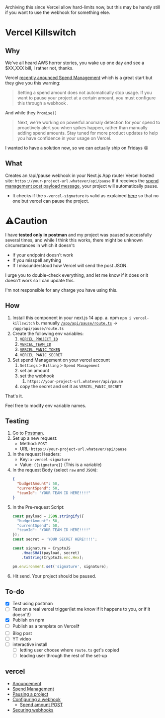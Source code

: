 Archiving this since Vercel allow hard-limits now, but this may be handy still if you want to use the webhook for something else.

# Vercel Killswitch

## Why
We've all heard AWS horror stories, you wake up one day and see a $XX,XXX bill, I rather not, thanks.

Vercel [recently anounced Spend Management](https://vercel.com/blog/introducing-spend-management-realtime-usage-alerts-sms-notifications) which is a great start but they give you this warning:
> Setting a spend amount does not automatically stop usage. If you want to pause your project at a certain amount, you must configure this through a webhook .

And while they `Promise()`
>Next, we're working on powerful anomaly detection for your spend to proactively alert you when spikes happen, rather than manually adding spend amounts. Stay tuned for more product updates to help you have confidence in your usage on Vercel.

I wanted to have a solution now, so we can actually ship on Fridays 😜

## What
Creates an /api/pause webhook in your Next.js App router Vercel hosted site:
`https://your-project-url.whatever/api/pause`
If it receives the [spend management post payload message](https://vercel.com/docs/accounts/spend-management#spend-amount), your project will automatically pause.

- It checks if the `x-vercel-signature` is valid as explained [here](https://vercel.com/docs/observability/webhooks-overview/webhooks-api#securing-webhooks) so that no one but vercel can pause the project.

# ⚠️Caution
I have **tested only in postman** and my project was paused successfully several times, and while I think this works, there might be unknown circumstances in which it doesn't:
- If your endpoint doesn't work
- If you misspell anything
- If I missunderstood how Vercel will send the post JSON.
 
I urge you to double-check everything, and let me know if it does or it doesn't work so I can update this.

I'm not responsible for any charge you have using this.

## How
1. Install this component in your next.js 14 app.
   a. npm `npm i vercel-killswitch`
   b. manually [`/app/api/pause/route.ts`](https://github.com/adriangalilea/vercel-killswitch/blob/main/app/api/pause/route.ts) -> `/app/api/pause/route.ts`
2. Create the following env variables:
   1. [`VERCEL_PROJECT_ID`](https://vercel.com/docs/projects/overview#project-id)
   2. [`VERCEL_TEAM_ID`](https://vercel.com/docs/accounts/create-a-team#find-your-team-id)
   3. [`VERCEL_PANIC_TOKEN`](https://vercel.com/account/tokens)
   4. `VERCEL_PANIC_SECRET`
3. Set spend Management on your vercel account
   1. `Settings` > `Billing` > `Spend Management`
   2. set an amount
   3. set the webhook
      1. `https://your-project-url.whatever/api/pause`
   4. copy the secret and set it as `VERCEL_PANIC_SECRET`

That's it.

Feel free to modify env variable names.

## Testing
1. Go to [Postman](https://web.postman.co).
2. Set up a new request:
   - Method: `POST`
   - URL: `https://your-project-url.whatever/api/pause`
3. In the request Headers:
   - Key: `x-vercel-signature`
   - Value: `{{signature}}` (This is a variable)
4. In the request Body (select `raw` and `JSON`):
   ```json
   {
     "budgetAmount": 50,
     "currentSpend": 50,
     "teamId": "YOUR TEAM ID HERE!!!!"
   }
   ```
5. In the Pre-request Script:
   ```javascript
   const payload = JSON.stringify({
     "budgetAmount": 50,
     "currentSpend": 50,
     "teamId": "YOUR TEAM ID HERE!!!!"
   });
   const secret = 'YOUR SECRET HERE!!!!';

   const signature = CryptoJS
       .HmacSHA1(payload, secret)
       .toString(CryptoJS.enc.Hex);

   pm.environment.set('signature', signature);
   ```
6. Hit send. Your project should be paused.

## To-do
- [x] Test using postman
- [ ] Test on a real vercel trigger(let me know if it happens to you, or if it doesn't!)
- [x] Publish on npm
- [ ] Publish as a template on Vercel❓
- [ ] Blog post
- [ ] YT video
- [ ] interactive install
  - [ ] letting user choose where `route.ts` get's copied
  - [ ] leading user through the rest of the set-up

## vercel
- [Anouncement](https://vercel.com/blog/introducing-spend-management-realtime-usage-alerts-sms-notifications)
- [Spend Management](https://vercel.com/docs/accounts/spend-management)
- [Pausing a project](https://vercel.com/docs/projects/overview#pausing-a-project)
- [Configuring a webhook](https://vercel.com/docs/accounts/spend-management#configuring-a-webhook)
  - [Spend amount POST](https://vercel.com/docs/accounts/spend-management#spend-amount)
- [Securing webhooks](https://vercel.com/docs/observability/webhooks-overview/webhooks-api#securing-webhooks)
